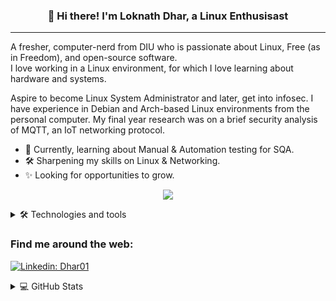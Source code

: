 <h3 align="center">👋 Hi there! I'm Loknath Dhar, a Linux Enthusisast</h3>

<!--
<p align="center">
  <a href="dhar01.github.io">Website</a> •
  <a href="https://twitter.com/LoknathDhar01">Twitter</a>
</p>
-->

- - -

A fresher, computer-nerd from DIU who is passionate about Linux, Free (as in Freedom), and open-source software.<br> 
I love working in a Linux environment, for which I love learning about hardware and systems.

Aspire to become Linux System Administrator and later, get into infosec. I have experience in Debian and Arch-based Linux environments from the personal computer. My final year research was on a brief security analysis of MQTT, an IoT networking protocol.

- 🌱 Currently, learning about Manual & Automation testing for SQA.<br>
- 🛠 Sharpening my skills on Linux & Networking.<br>
- ✨ Looking for opportunities to grow.

<p align="center">
  <img src="https://quotes-github-readme.vercel.app/api?type=vertical&theme=dark"/>
</p>

<details>
  
  <summary> 🛠 Technologies and tools </summary>
  
  <p> 
  <h4>Programming Languages:</h4>
  
  <img height="32" width="32" src="https://cdn.jsdelivr.net/npm/simple-icons@v6/icons/python.svg"/>
  <img height="32" width="32" src="https://cdn.jsdelivr.net/npm/simple-icons@v6/icons/cplusplus.svg" />
  <img height="32" width="32" src="https://cdn.jsdelivr.net/npm/simple-icons@v6/icons/c.svg" />
  <img height="32" width="32" src="https://cdn.jsdelivr.net/npm/simple-icons@v6/icons/java.svg" />
  <img height="32" width="32" src="https://cdn.jsdelivr.net/npm/simple-icons@v6/icons/gnubash.svg" />
  <img height="32" width="32" src="https://cdn.jsdelivr.net/npm/simple-icons@v6/icons/markdown.svg" />
  
  <h4>Database Management</h4>
    <img height="32" width="32" src="https://cdn.jsdelivr.net/npm/simple-icons@v6/icons/sqlite.svg" />
    <img height="32" width="32" src="https://cdn.jsdelivr.net/npm/simple-icons@v6/icons/mysql.svg" />
  
  <h4>Version Control</h4>
    <img height="32" width="32" src="https://cdn.jsdelivr.net/npm/simple-icons@v6/icons/git.svg" />
    <img height="32" width="32" src="https://cdn.jsdelivr.net/npm/simple-icons@v6/icons/github.svg" />
  
  <h4>Operating Systems</h4>
    <img height="32" width="32" src="https://cdn.jsdelivr.net/npm/simple-icons@v6/icons/linux.svg" />
    <img height="32" width="32" src="https://cdn.jsdelivr.net/npm/simple-icons@v6/icons/kalilinux.svg" />
    <img height="32" width="32" src="https://cdn.jsdelivr.net/npm/simple-icons@v6/icons/archlinux.svg" />
    
  <h4>Testing</h4>
    <img height="32" width="32" src="https://cdn.jsdelivr.net/npm/simple-icons@v6/icons/jira.svg"/>
    <img height="32" width="32" src="https://cdn.jsdelivr.net/npm/simple-icons@v6/icons/selenium.svg"/>
  
  <h4>Tools</h4>
    <img height="32" width="32" src="https://cdn.jsdelivr.net/npm/simple-icons@v6/icons/visualstudiocode.svg"/>
    <img height="32" width="32" src="https://cdn.jsdelivr.net/npm/simple-icons@v6/icons/neovim.svg"/>
    <img height="32" width="32" src="https://cdn.jsdelivr.net/npm/simple-icons@v6/icons/nano.svg"/>
    <img height="32" width="32" src="https://cdn.jsdelivr.net/npm/simple-icons@v6/icons/shell.svg"/>
  
  <h4>Office Tools</h4>
    <img height="32" width="32" src="https://cdn.jsdelivr.net/npm/simple-icons@v6/icons/googlecloud.svg"/>
    <img height="32" width="32" src="https://cdn.jsdelivr.net/npm/simple-icons@v6/icons/googlesheets.svg"/>
  
  <h4>Audio & Video Editing</h4>
    <img height="32" width="32" src="https://cdn.jsdelivr.net/npm/simple-icons@v6/icons/audacity.svg"/>
    
  </p>
  
</td><td valign="top" width="33%">
  
  
  <!---

<div align="center">  
<img style="margin: 10px" src="https://profilinator.rishav.dev/skills-assets/java-original-wordmark.svg" alt="Java" height="50" />  
<img style="margin: 10px" src="https://profilinator.rishav.dev/skills-assets/cplusplus-original.svg" alt="C++" height="50" />  
<img style="margin: 10px" src="https://profilinator.rishav.dev/skills-assets/python-original.svg" alt="Python" height="50" />  
<img style="margin: 10px" src="https://profilinator.rishav.dev/skills-assets/gnu_bash-icon.svg" alt="Bash" height="50" />  
<img style="margin: 10px" src="https://profilinator.rishav.dev/skills-assets/linux-original.svg" alt="Linux" height="50" />  
<img style="margin: 10px" src="https://profilinator.rishav.dev/skills-assets/git-scm-icon.svg" alt="Git" height="50" />  
<img style="margin: 10px" src="https://profilinator.rishav.dev/skills-assets/mysql-original-wordmark.svg" alt="MySQL" height="50" />  
<img style="margin: 10px" src="https://profilinator.rishav.dev/skills-assets/c-original.svg" alt="C" height="50" />  
</div>
  <p>
    <img src="https://img.shields.io/badge/-Visual%20Studio%20Code-23A9F2?style=flat-square&logo=Visual%20Studio%20Code&logoColor=white"/>
    <img src="https://img.shields.io/badge/-Github-181717?style=flat-square&logo=GitHub&logoColor=white"/>
    <img src="https://img.shields.io/badge/-Git-F44D27?style=flat-square&logo=Git&logoColor=white"/>
    <img src="https://img.shields.io/badge/-MySQL-F29111?style=flat-square&logo=MySQL&logoColor=white"/>
    <img src="https://img.shields.io/badge/-Debian-A80030?style=flat-square&logo=Debian&logoColor=white"/>
  </p>
-->

  
</details>

### Find me around the web:

[![Linkedin: Dhar01](https://img.shields.io/badge/-Dhar01-blue?style=flat-square&logo=Linkedin&logoColor=white&link=https://www.linkedin.com/in/dhar01/)](https://www.linkedin.com/in/dhar01/)
              
<!--
[![GitHub Ghazi](https://img.shields.io/github/followers/gkhan205?label=follow&style=social)](https://github.com/gkhan205)
![YouTube Channel Subscribers](https://img.shields.io/youtube/channel/subscribers/UCio7gIFilw6wsgbTZAVOBrg?style=social)
![YouTube Channel Views](https://img.shields.io/youtube/channel/views/UCio7gIFilw6wsgbTZAVOBrg?style=social)
![Twitter Follow](https://img.shields.io/twitter/follow/codewithghazi?style=social)
-->

<details>
  
  <summary> 💻 GitHub Stats </summary>
  
  <br/>

[![Top Langs](https://github-readme-stats.vercel.app/api/top-langs/?username=dhar01&layout=compact&theme=dark)](https://github.com/anuraghazra/github-readme-stats)

[![Anurag's GitHub stats](https://github-readme-stats.vercel.app/api?username=dhar01&theme=merko&show_icons=true)](https://github.com/anuraghazra/github-readme-stats)
  
</details>

<!--
**Dhar01/Dhar01** is a ✨ _special_ ✨ repository because its `README.md` (this file) appears on your GitHub profile.

Here are some ideas to get you started:

- 🔭 I’m currently working on ...
- 🌱 I’m currently learning ...
- 👯 I’m looking to collaborate on ...
- 🤔 I’m looking for help with ...
- 💬 Ask me about ...
- 📫 How to reach me: ...
- 😄 Pronouns: ...
- ⚡ Fun fact: ...
-->
